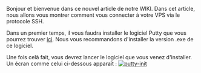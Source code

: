 Bonjour et bienvenue dans ce nouvel article de notre WIKI.
Dans cet article, nous allons vous montrer comment vous connecter à votre VPS via le protocole SSH.

Dans un premier temps, il vous faudra installer le logiciel Putty que vous pourrez trouver [ici](https://www.chiark.greenend.org.uk/~sgtatham/putty/latest.html). Nous vous recommandons d'installer la version .exe de ce logiciel.

Une fois celà fait, vous devrez lancer le logiciel que vous venez d'installer. Un écran comme celui ci-dessous apparaît :
<a href="https://imgbb.com/"><img src="https://i.ibb.co/GFsgVF4/putty-init.png" alt="putty-init" border="0">
